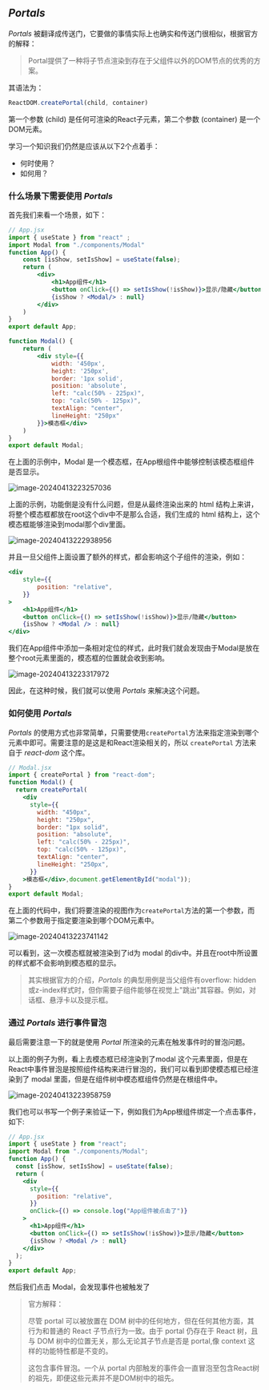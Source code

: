 ## *Portals*

*Portals* 被翻译成传送门，它要做的事情实际上也确实和传送门很相似，根据官方的解释：

> Portal提供了一种将子节点渲染到存在于父组件以外的DOM节点的优秀的方案。

其语法为：

```jsx
ReactDOM.createPortal(child, container)
```

第一个参数 (child) 是任何可渲染的React子元素，第二个参数 (container) 是一个DOM元素。

学习一个知识我们仍然是应该从以下2个点着手：

+ 何时使用？
+ 如何用？

### 什么场景下需要使用 *Portals*

首先我们来看一个场景，如下：

```jsx
// App.jsx
import { useState } from "react" ;
import Modal from "./components/Modal"
function App() {
    const [isShow, setIsShow] = useState(false);
    return (
    	<div>
        	<h1>App组件</h1>
            <button onClick={() => setIsShow(!isShow)}>显示/隐藏</button>
            {isShow ? <Modal/> : null}
        </div>
    )
}
export default App;
```

```jsx
function Modal() {
    return (
    	<div style={{
            width: '450px',
            height: '250px',
            border: '1px solid',
            position: 'absolute',
            left: "calc(50% - 225px)",
            top: "calc(50% - 125px)",
            textAlign: "center",
            lineHeight: "250px"
        }}>模态框</div>
    )
}
export default Modal;
```

在上面的示例中，Modal 是一个模态框，在App根组件中能够控制该模态框组件是否显示。

![image-20240413223257036](https://chen-1320883525.cos.ap-chengdu.myqcloud.com/img/image-20240413223257036.png)

上面的示例，功能倒是没有什么问题，但是从最终渲染出来的 html 结构上来讲，将整个模态框都放在root这个div中不是那么合适，我们生成的 html 结构上，这个模态框能够渲染到modal那个div里面。

![image-20240413222938956](https://chen-1320883525.cos.ap-chengdu.myqcloud.com/img/image-20240413222938956.png)

并且一旦父组件上面设置了额外的样式，都会影响这个子组件的渲染，例如：

```jsx
<div
	style={{
		position: "relative",
	}}
>
	<h1>App组件</h1>
	<button onClick={() => setIsShow(!isShow)}>显示/隐藏</button>
	{isShow ? <Modal /> : null}
</div>
```

我们在App组件中添加一条相对定位的样式，此时我们就会发现由于Modal是放在整个root元素里面的，模态框的位置就会收到影响。

![image-20240413223317972](https://chen-1320883525.cos.ap-chengdu.myqcloud.com/img/image-20240413223317972.png)

因此，在这种时候，我们就可以使用 *Portals* 来解决这个问题。

### 如何使用 *Portals*

*Portals* 的使用方式也非常简单，只需要使用` createPortal `方法来指定渲染到哪个元素中即可。需要注意的是这是和React渲染相关的，所以 `createPortal` 方法来自于 *react-dom* 这个库。

```jsx
// Modal.jsx
import { createPortal } from "react-dom";
function Modal() {
  return createPortal(
    <div
      style={{
        width: "450px",
        height: "250px",
        border: "1px solid",
        position: "absolute",
        left: "calc(50% - 225px)",
        top: "calc(50% - 125px)",
        textAlign: "center",
        lineHeight: "250px",
      }}
    >模态框</div>,document.getElementById("modal"));
}
export default Modal;
```

在上面的代码中，我们将要渲染的视图作为`createPortal`方法的第一个参数，而第二个参数用于指定要渲染到哪个DOM元素中。

![image-20240413223741142](https://chen-1320883525.cos.ap-chengdu.myqcloud.com/img/image-20240413223741142.png)

可以看到，这一次模态框就被渲染到了id为 modal 的div中。并且在root中所设置的样式都不会影响到模态框的显示。

> 其实根据官方的介绍，*Portals* 的典型用例是当父组件有overflow: hidden或z-index样式时，但你需要子组件能够在视觉上"跳出"其容器。例如，对话框、悬浮卡以及提示框。

### 通过 *Portals* 进行事件冒泡

最后需要注意一下的就是使用 *Portal* 所渲染的元素在触发事件时的冒泡问题。

以上面的例子为例，看上去模态框已经渲染到了modal 这个元素里面，但是在React中事件冒泡是按照组件结构来进行冒泡的，我们可以看到即使模态框已经渲染到了 modal 里面，但是在组件树中模态框组件仍然是在根组件中。

![image-20240413223958759](https://chen-1320883525.cos.ap-chengdu.myqcloud.com/img/image-20240413223958759.png)

我们也可以书写一个例子来验证一下，例如我们为App根组件绑定一个点击事件，如下:

```jsx
// App.jsx
import { useState } from "react";
import Modal from "./components/Modal";
function App() {
  const [isShow, setIsShow] = useState(false);
  return (
    <div
      style={{
        position: "relative",
      }}
      onClick={() => console.log("App组件被点击了")}
    >
      <h1>App组件</h1>
      <button onClick={() => setIsShow(!isShow)}>显示/隐藏</button>
      {isShow ? <Modal /> : null}
    </div>
  );
}
export default App;
```

然后我们点击 Modal，会发现事件也被触发了

> 官方解释：
>
> 尽管 portal 可以被放置在 DOM 树中的任何地方，但在任何其他方面，其行为和普通的 React 子节点行为一致。由于 portal 仍存在于 React 树，且与 DOM 树中的位置无关，那么无论其子节点是否是 portal,像 context 这样的功能特性都是不变的。
>
> 这包含事件冒泡。一个从 portal 内部触发的事件会一直冒泡至包含React树的祖先，即便这些元素并不是DOM树中的祖先。